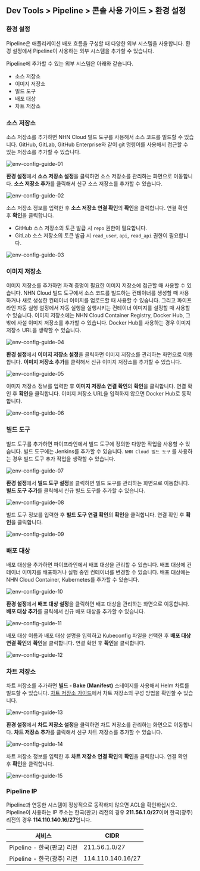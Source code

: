 ## Dev Tools > Pipeline > 콘솔 사용 가이드 > 환경 설정

### 환경 설정

Pipeline은 애플리케이션 배포 흐름을 구성할 때 다양한 외부 시스템을 사용합니다. 환경 설정에서 Pipeline이 사용하는 외부 시스템을 추가할 수 있습니다.

Pipeline에 추가할 수 있는 외부 시스템은 아래와 같습니다.
- 소스 저장소
- 이미지 저장소
- 빌드 도구
- 배포 대상
- 차트 저장소

### 소스 저장소

소스 저장소를 추가하면 NHN Cloud 빌드 도구를 사용해서 소스 코드를 빌드할 수 있습니다. GitHub, GitLab, GitHub Enterprise와 같이 git 명령어를 사용해서 접근할 수 있는 저장소를 추가할 수 있습니다.

![env-config-guide-01](http://static.toastoven.net/prod_pipeline/2023-03-28/env-config-guide-01.png)

**환경 설정**에서 **소스 저장소 설정**을 클릭하면 소스 저장소를 관리하는 화면으로 이동합니다. **소스 저장소 추가**를 클릭해서 신규 소스 저장소를 추가할 수 있습니다.

![env-config-guide-02](http://static.toastoven.net/prod_pipeline/2023-03-28/env-config-guide-02.png)

소스 저장소 정보를 입력한 후 **소스 저장소 연결 확인**의 **확인**을 클릭합니다. 연결 확인 후 **확인**을 클릭합니다.
- GitHub 소스 저장소의 토큰 발급 시 `repo` 권한이 필요합니다.
- GitLab 소스 저장소의 토큰 발급 시 `read_user`, `api`, `read_api` 권한이 필요합니다.

![env-config-guide-03](http://static.toastoven.net/prod_pipeline/2023-03-28/env-config-guide-03.png)

### 이미지 저장소

이미지 저장소를 추가하면 자격 증명이 필요한 이미지 저장소에 접근할 때 사용할 수 있습니다. NHN Cloud 빌드 도구에서 소스 코드를 빌드하는 컨테이너를 생성할 때 사용하거나 새로 생성한 컨테이너 이미지를 업로드할 때 사용할 수 있습니다. 그리고 파이프라인 자동 실행 설정에서 자동 실행을 실행시키는 컨테이너 이미지를 설정할 때 사용할 수 있습니다. 이미지 저장소에는 NHN Cloud Container Registry, Docker Hub, 그 밖에 사설 이미지 저장소를 추가할 수 있습니다. Docker Hub를 사용하는 경우 이미지 저장소 URL을 생략할 수 있습니다.

![env-config-guide-04](http://static.toastoven.net/prod_pipeline/2023-03-28/env-config-guide-04.png)

**환경 설정**에서 **이미지 저장소 설정**을 클릭하면 이미지 저장소를 관리하는 화면으로 이동합니다. **이미지 저장소 추가**를 클릭해서 신규 이미지 저장소를 추가할 수 있습니다.

![env-config-guide-05](http://static.toastoven.net/prod_pipeline/2023-03-28/env-config-guide-05.png)

이미지 저장소 정보를 입력한 후 **이미지 저장소 연결 확인**의 **확인**을 클릭합니다. 연결 확인 후 **확인**을 클릭합니다. 이미지 저장소 URL을 입력하지 않으면 Docker Hub로 동작합니다.

![env-config-guide-06](http://static.toastoven.net/prod_pipeline/2023-03-28/env-config-guide-06.png)

### 빌드 도구

빌드 도구를 추가하면 파이프라인에서 빌드 도구에 정의한 다양한 작업을 사용할 수 있습니다. 빌드 도구에는 Jenkins를 추가할 수 있습니다. `NHN Cloud 빌드 도구` 를 사용하는 경우 빌드 도구 추가 작업을 생략할 수 있습니다.

![env-config-guide-07](http://static.toastoven.net/prod_pipeline/2023-03-28/env-config-guide-07.png)

**환경 설정**에서 **빌드 도구 설정**을 클릭하면 빌드 도구를 관리하는 화면으로 이동합니다. **빌드 도구 추가**를 클릭해서 신규 빌드 도구를 추가할 수 있습니다.

![env-config-guide-08](http://static.toastoven.net/prod_pipeline/2023-03-28/env-config-guide-08.png)

빌드 도구 정보를 입력한 후 **빌드 도구 연결 확인**의 **확인**을 클릭합니다. 연결 확인 후 **확인**을 클릭합니다.

![env-config-guide-09](http://static.toastoven.net/prod_pipeline/2023-03-28/env-config-guide-09.png)

### 배포 대상

배포 대상을 추가하면 파이프라인에서 배포 대상을 관리할 수 있습니다. 배포 대상에 컨테이너 이미지를 배포하거나 실행 중인 컨테이너를 변경할 수 있습니다. 배포 대상에는 NHN Cloud Container, Kubernetes를 추가할 수 있습니다.

![env-config-guide-10](http://static.toastoven.net/prod_pipeline/2023-03-28/env-config-guide-10.png)

**환경 설정**에서 **배포 대상 설정**을 클릭하면 배포 대상을 관리하는 화면으로 이동합니다. **배포 대상 추가**를 클릭해서 신규 배포 대상을 추가할 수 있습니다.

![env-config-guide-11](http://static.toastoven.net/prod_pipeline/2023-03-28/env-config-guide-11.png)

배포 대상 이름과 배포 대상 설명을 입력하고 Kubeconfig 파일을 선택한 후 **배포 대상 연결 확인**의 **확인**을 클릭합니다. 연결 확인 후 **확인**을 클릭합니다.

![env-config-guide-12](http://static.toastoven.net/prod_pipeline/2023-03-28/env-config-guide-12.png)

### 차트 저장소

차트 저장소를 추가하면 **빌드 - Bake (Manifest)** 스테이지를 사용해서 Helm 차트를 빌드할 수 있습니다. [차트 저장소 가이드](https://helm.sh/docs/topics/chart_repository/)에서 차트 저장소의 구성 방법을 확인할 수 있습니다.

![env-config-guide-13](http://static.toastoven.net/prod_pipeline/2023-03-28/env-config-guide-13.png)

**환경 설정**에서 **차트 저장소 설정**을 클릭하면 차트 저장소를 관리하는 화면으로 이동합니다. **차트 저장소 추가**를 클릭해서 신규 차트 저장소를 추가할 수 있습니다.

![env-config-guide-14](http://static.toastoven.net/prod_pipeline/2023-03-28/env-config-guide-14.png)

차트 저장소 정보를 입력한 후 **차트 저장소 연결 확인**의 **확인**을 클릭합니다. 연결 확인 후 **확인**을 클릭합니다.

![env-config-guide-15](http://static.toastoven.net/prod_pipeline/2023-03-28/env-config-guide-15.png)


### Pipeline IP
Pipeline과 연동한 시스템이 정상적으로 동작하지 않으면 ACL을 확인하십시오. Pipeline이 사용하는 IP 주소는 한국(판교) 리전의 경우 **211.56.1.0/27**이며 한국(광주) 리전의 경우 **114.110.140.16/27**입니다.

| 서비스 | CIDR |
|---|---|
| Pipeline - 한국(판교) 리전 | 211.56.1.0/27 |
| Pipeline - 한국(광주) 리전 | 114.110.140.16/27 |